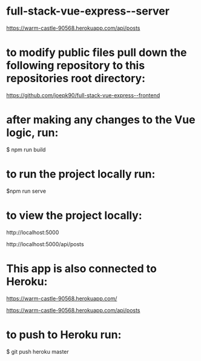 # full-stack-vue-express--server
https://warm-castle-90568.herokuapp.com/api/posts

# to modify public files pull down the following repository to this repositories root directory:
https://github.com/joepk90/full-stack-vue-express--frontend

# after making any changes to the Vue logic, run:
$ npm run build

# to run the project locally run:
$npm run serve

# to view the project locally:
http://localhost:5000

http://localhost:5000/api/posts

# This app is also connected to Heroku:
https://warm-castle-90568.herokuapp.com/

https://warm-castle-90568.herokuapp.com/api/posts

# to push to Heroku run:
$ git push heroku master
